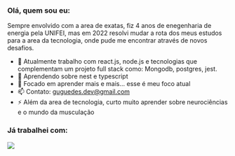 ### Olá, quem sou eu:
Sempre envolvido com a area de exatas, fiz 4 anos de enegenharia de energia pela UNIFEI, mas em 2022 resolvi mudar a rota dos meus estudos para a area da tecnologia, onde pude me encontrar através de novos desafios.


- 🔭 Atualmente trabalho com react.js, node.js e tecnologias que complementam um projeto full stack como: Mongodb, postgres, jest.
- 🌱 Aprendendo sobre nest e typescript
- 🤔 Focado em aprender mais e mais... esse é meu foco atual
- 📫 Contato: guguedes.dev@gmail.com
- ⚡ Além da area de tecnologia, curto muito aprender sobre neurociências e o mundo da musculação

### Já trabalhei com:
<img src="#61DAFB" />

